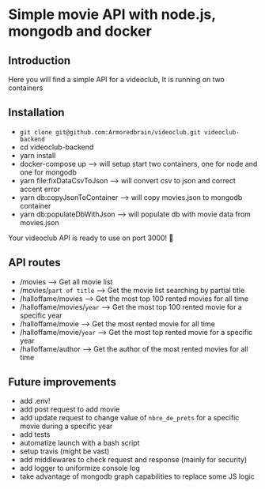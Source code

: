 # Simple movie API with node.js, mongodb and docker 

## Introduction
Here you will find a simple API for a videoclub, It is running on two containers

## Installation
* `git clone git@github.com:Armoredbrain/videoclub.git videoclub-backend`
* cd videoclub-backend 
* yarn install
* docker-compose up --> will setup start two containers, one for node and one for mongodb
* yarn file:fixDataCsvToJson --> will convert csv to json and correct accent error
* yarn db:copyJsonToContainer --> will copy movies.json to mongodb container
* yarn db:populateDbWithJson --> will populate db with movie data from movies.json

Your videoclub API is ready to use on port 3000! :rocket:

## API routes
* /movies --> Get all movie list 
* /movies/`part of title` --> Get the movie list searching by partial title
* /halloffame/movies --> Get the most top 100 rented movies for all time
* /halloffame/movies/`year` --> Get the most top 100 rented movie for a specific year
* /halloffame/movie --> Get the most rented movie for all time
* /halloffame/movie/`year` --> Get the most top rented movie for a specific year
* /halloffame/author --> Get the author of the most rented movies for all time

## Future improvements
* add .env!
* add post request to add movie
* add update request to change value of `nbre_de_prets` for a specific movie during a specific year
* add tests
* automatize launch with a bash script
* setup travis (might be vast)
* add middlewares to check request and response (mainly for security)
* add logger to uniformize console log
* take advantage of mongodb graph capabilities to replace some JS logic
